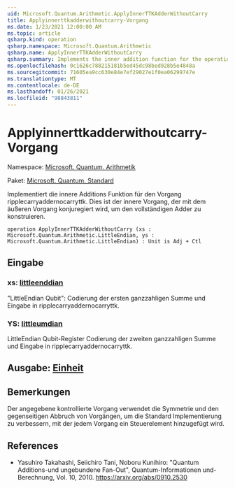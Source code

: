 ```yaml
---
uid: Microsoft.Quantum.Arithmetic.ApplyInnerTTKAdderWithoutCarry
title: Applyinnerttkadderwithoutcarry-Vorgang
ms.date: 1/23/2021 12:00:00 AM
ms.topic: article
qsharp.kind: operation
qsharp.namespace: Microsoft.Quantum.Arithmetic
qsharp.name: ApplyInnerTTKAdderWithoutCarry
qsharp.summary: Implements the inner addition function for the operation RippleCarryAdderNoCarryTTK. This is the inner operation that is conjugated with the outer operation to construct the full adder.
ms.openlocfilehash: 0c1626c788215181b5ed45dc98bed928b5e4848a
ms.sourcegitcommit: 71605ea9cc630e84e7ef29027e1f0ea06299747e
ms.translationtype: MT
ms.contentlocale: de-DE
ms.lasthandoff: 01/26/2021
ms.locfileid: "98843811"
---
```

# <a name="applyinnerttkadderwithoutcarry-operation"></a>Applyinnerttkadderwithoutcarry-Vorgang

Namespace: [Microsoft. Quantum. Arithmetik](xref:Microsoft.Quantum.Arithmetic)

Paket: [Microsoft. Quantum. Standard](https://nuget.org/packages/Microsoft.Quantum.Standard)


Implementiert die innere Additions Funktion für den Vorgang ripplecarryaddernocarryttk. Dies ist der innere Vorgang, der mit dem äußeren Vorgang konjuregiert wird, um den vollständigen Adder zu konstruieren.

```qsharp
operation ApplyInnerTTKAdderWithoutCarry (xs : Microsoft.Quantum.Arithmetic.LittleEndian, ys : Microsoft.Quantum.Arithmetic.LittleEndian) : Unit is Adj + Ctl
```


## <a name="input"></a>Eingabe

### <a name="xs--littleendian"></a>xs: [littleenddian](xref:Microsoft.Quantum.Arithmetic.LittleEndian)

"LittleEndian Qubit": Codierung der ersten ganzzahligen Summe und Eingabe in ripplecarryaddernocarryttk.


### <a name="ys--littleendian"></a>YS: [littleumdian](xref:Microsoft.Quantum.Arithmetic.LittleEndian)

LittleEndian Qubit-Register Codierung der zweiten ganzzahligen Summe und Eingabe in ripplecarryaddernocarryttk.



## <a name="output--unit"></a>Ausgabe: [Einheit](xref:microsoft.quantum.lang-ref.unit)



## <a name="remarks"></a>Bemerkungen

Der angegebene kontrollierte Vorgang verwendet die Symmetrie und den gegenseitigen Abbruch von Vorgängen, um die Standard Implementierung zu verbessern, mit der jedem Vorgang ein Steuerelement hinzugefügt wird.

## <a name="references"></a>References

- Yasuhiro Takahashi, Seiichiro Tani, Noboru Kunihiro: "Quantum Additions-und ungebundene Fan-Out", Quantum-Informationen und-Berechnung, Vol. 10, 2010.
  https://arxiv.org/abs/0910.2530